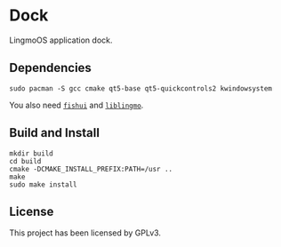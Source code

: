 # Dock

LingmoOS application dock.

## Dependencies

```shell
sudo pacman -S gcc cmake qt5-base qt5-quickcontrols2 kwindowsystem
```

You also need [`fishui`](https://github.com/lingmoos/fishui) and [`liblingmo`](https://github.com/lingmoos/liblingmo).

## Build and Install

```
mkdir build
cd build
cmake -DCMAKE_INSTALL_PREFIX:PATH=/usr ..
make
sudo make install
```

## License

This project has been licensed by GPLv3.
